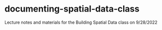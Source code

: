 # documenting-spatial-data-class
Lecture notes and materials for the Building Spatial Data class on 9/28/2022

